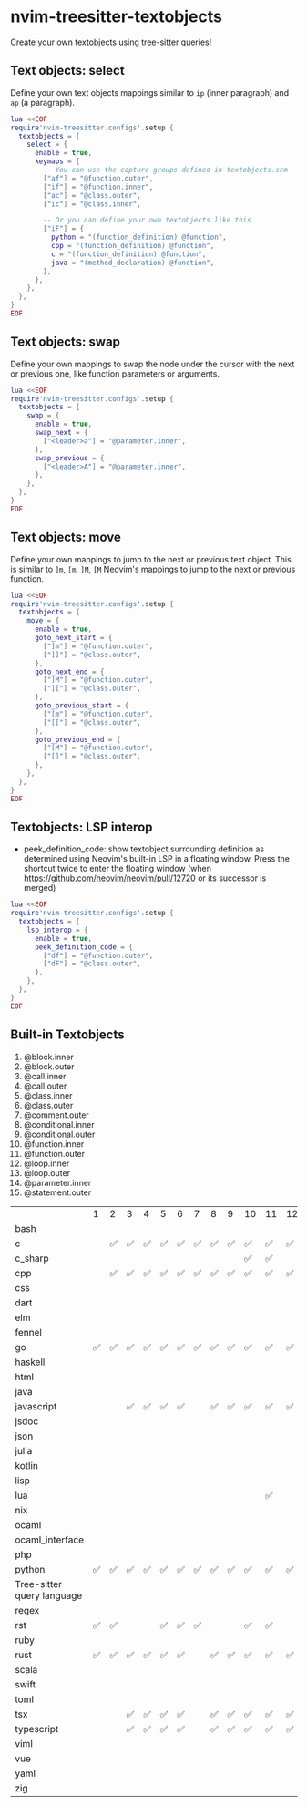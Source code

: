 # nvim-treesitter-textobjects

Create your own textobjects using tree-sitter queries!

## Text objects: select

Define your own text objects mappings
similar to `ip` (inner paragraph) and `ap` (a paragraph).

```lua
lua <<EOF
require'nvim-treesitter.configs'.setup {
  textobjects = {
    select = {
      enable = true,
      keymaps = {
        -- You can use the capture groups defined in textobjects.scm
        ["af"] = "@function.outer",
        ["if"] = "@function.inner",
        ["ac"] = "@class.outer",
        ["ic"] = "@class.inner",

        -- Or you can define your own textobjects like this
        ["iF"] = {
          python = "(function_definition) @function",
          cpp = "(function_definition) @function",
          c = "(function_definition) @function",
          java = "(method_declaration) @function",
        },
      },
    },
  },
}
EOF
```

## Text objects: swap

Define your own mappings to swap the node under the cursor with the next or previous one,
like function parameters or arguments.

```lua
lua <<EOF
require'nvim-treesitter.configs'.setup {
  textobjects = {
    swap = {
      enable = true,
      swap_next = {
        ["<leader>a"] = "@parameter.inner",
      },
      swap_previous = {
        ["<leader>A"] = "@parameter.inner",
      },
    },
  },
}
EOF
```

## Text objects: move

Define your own mappings to jump to the next or previous text object.
This is similar to `]m`, `[m`, `]M`, `[M` Neovim's mappings to jump to the next
or previous function.

```lua
lua <<EOF
require'nvim-treesitter.configs'.setup {
  textobjects = {
    move = {
      enable = true,
      goto_next_start = {
        ["]m"] = "@function.outer",
        ["]]"] = "@class.outer",
      },
      goto_next_end = {
        ["]M"] = "@function.outer",
        ["]["] = "@class.outer",
      },
      goto_previous_start = {
        ["[m"] = "@function.outer",
        ["[["] = "@class.outer",
      },
      goto_previous_end = {
        ["[M"] = "@function.outer",
        ["[]"] = "@class.outer",
      },
    },
  },
}
EOF
```

## Textobjects: LSP interop

- peek_definition_code: show textobject surrounding definition as determined
  using Neovim's built-in LSP in a floating window. Press the shortcut twice
  to enter the floating window (when https://github.com/neovim/neovim/pull/12720
  or its successor is merged)

```lua
lua <<EOF
require'nvim-treesitter.configs'.setup {
  textobjects = {
    lsp_interop = {
      enable = true,
      peek_definition_code = {
        ["df"] = "@function.outer",
        ["dF"] = "@class.outer",
      },
    },
  },
}
EOF
```
## Built-in Textobjects

<!--textobjectinfo-->
1. @block.inner
2. @block.outer
3. @call.inner
4. @call.outer
5. @class.inner
6. @class.outer
7. @comment.outer
8. @conditional.inner
9. @conditional.outer
10. @function.inner
11. @function.outer
12. @loop.inner
13. @loop.outer
14. @parameter.inner
15. @statement.outer
<table>
<th>
<td>1</td> <td>2</td> <td>3</td> <td>4</td> <td>5</td> <td>6</td> <td>7</td> <td>8</td> <td>9</td> <td>10</td> <td>11</td> <td>12</td> <td>13</td> <td>14</td> <td>15</td> </th>
<tr>
<td>bash</td><td> </td> <td> </td> <td> </td> <td> </td> <td> </td> <td> </td> <td> </td> <td> </td> <td> </td> <td> </td> <td> </td> <td> </td> <td> </td> <td> </td> <td> </td> </tr>
<tr>
<td>c</td><td> </td> <td>✅</td> <td>✅</td> <td>✅</td> <td>✅</td> <td>✅</td> <td>✅</td> <td>✅</td> <td>✅</td> <td>✅</td> <td>✅</td> <td>✅</td> <td>✅</td> <td>✅</td> <td>✅</td> </tr>
<tr>
<td>c_sharp</td><td> </td> <td> </td> <td> </td> <td> </td> <td> </td> <td> </td> <td> </td> <td> </td> <td> </td> <td>✅</td> <td>✅</td> <td> </td> <td> </td> <td> </td> <td> </td> </tr>
<tr>
<td>cpp</td><td> </td> <td>✅</td> <td>✅</td> <td>✅</td> <td>✅</td> <td>✅</td> <td>✅</td> <td>✅</td> <td>✅</td> <td>✅</td> <td>✅</td> <td>✅</td> <td>✅</td> <td>✅</td> <td>✅</td> </tr>
<tr>
<td>css</td><td> </td> <td> </td> <td> </td> <td> </td> <td> </td> <td> </td> <td> </td> <td> </td> <td> </td> <td> </td> <td> </td> <td> </td> <td> </td> <td> </td> <td> </td> </tr>
<tr>
<td>dart</td><td> </td> <td> </td> <td> </td> <td> </td> <td> </td> <td> </td> <td> </td> <td> </td> <td> </td> <td> </td> <td> </td> <td> </td> <td> </td> <td> </td> <td> </td> </tr>
<tr>
<td>elm</td><td> </td> <td> </td> <td> </td> <td> </td> <td> </td> <td> </td> <td> </td> <td> </td> <td> </td> <td> </td> <td> </td> <td> </td> <td> </td> <td> </td> <td> </td> </tr>
<tr>
<td>fennel</td><td> </td> <td> </td> <td> </td> <td> </td> <td> </td> <td> </td> <td> </td> <td> </td> <td> </td> <td> </td> <td> </td> <td> </td> <td> </td> <td> </td> <td> </td> </tr>
<tr>
<td>go</td><td>✅</td> <td>✅</td> <td>✅</td> <td>✅</td> <td>✅</td> <td>✅</td> <td>✅</td> <td>✅</td> <td>✅</td> <td>✅</td> <td>✅</td> <td>✅</td> <td>✅</td> <td> </td> <td>✅</td> </tr>
<tr>
<td>haskell</td><td> </td> <td> </td> <td> </td> <td> </td> <td> </td> <td> </td> <td> </td> <td> </td> <td> </td> <td> </td> <td> </td> <td> </td> <td> </td> <td> </td> <td> </td> </tr>
<tr>
<td>html</td><td> </td> <td> </td> <td> </td> <td> </td> <td> </td> <td> </td> <td> </td> <td> </td> <td> </td> <td> </td> <td> </td> <td> </td> <td> </td> <td> </td> <td> </td> </tr>
<tr>
<td>java</td><td> </td> <td> </td> <td> </td> <td> </td> <td> </td> <td> </td> <td> </td> <td> </td> <td> </td> <td> </td> <td> </td> <td> </td> <td> </td> <td> </td> <td> </td> </tr>
<tr>
<td>javascript</td><td> </td> <td> </td> <td>✅</td> <td>✅</td> <td>✅</td> <td>✅</td> <td> </td> <td>✅</td> <td>✅</td> <td>✅</td> <td>✅</td> <td>✅</td> <td>✅</td> <td> </td> <td> </td> </tr>
<tr>
<td>jsdoc</td><td> </td> <td> </td> <td> </td> <td> </td> <td> </td> <td> </td> <td> </td> <td> </td> <td> </td> <td> </td> <td> </td> <td> </td> <td> </td> <td> </td> <td> </td> </tr>
<tr>
<td>json</td><td> </td> <td> </td> <td> </td> <td> </td> <td> </td> <td> </td> <td> </td> <td> </td> <td> </td> <td> </td> <td> </td> <td> </td> <td> </td> <td> </td> <td> </td> </tr>
<tr>
<td>julia</td><td> </td> <td> </td> <td> </td> <td> </td> <td> </td> <td> </td> <td> </td> <td> </td> <td> </td> <td> </td> <td> </td> <td> </td> <td> </td> <td> </td> <td> </td> </tr>
<tr>
<td>kotlin</td><td> </td> <td> </td> <td> </td> <td> </td> <td> </td> <td> </td> <td> </td> <td> </td> <td> </td> <td> </td> <td> </td> <td> </td> <td> </td> <td> </td> <td> </td> </tr>
<tr>
<td>lisp</td><td> </td> <td> </td> <td> </td> <td> </td> <td> </td> <td> </td> <td> </td> <td> </td> <td> </td> <td> </td> <td> </td> <td> </td> <td> </td> <td> </td> <td> </td> </tr>
<tr>
<td>lua</td><td> </td> <td> </td> <td> </td> <td> </td> <td> </td> <td> </td> <td> </td> <td> </td> <td> </td> <td> </td> <td>✅</td> <td> </td> <td> </td> <td> </td> <td> </td> </tr>
<tr>
<td>nix</td><td> </td> <td> </td> <td> </td> <td> </td> <td> </td> <td> </td> <td> </td> <td> </td> <td> </td> <td> </td> <td> </td> <td> </td> <td> </td> <td> </td> <td> </td> </tr>
<tr>
<td>ocaml</td><td> </td> <td> </td> <td> </td> <td> </td> <td> </td> <td> </td> <td> </td> <td> </td> <td> </td> <td> </td> <td> </td> <td> </td> <td> </td> <td> </td> <td> </td> </tr>
<tr>
<td>ocaml_interface</td><td> </td> <td> </td> <td> </td> <td> </td> <td> </td> <td> </td> <td> </td> <td> </td> <td> </td> <td> </td> <td> </td> <td> </td> <td> </td> <td> </td> <td> </td> </tr>
<tr>
<td>php</td><td> </td> <td> </td> <td> </td> <td> </td> <td> </td> <td> </td> <td> </td> <td> </td> <td> </td> <td> </td> <td> </td> <td> </td> <td> </td> <td> </td> <td> </td> </tr>
<tr>
<td>python</td><td>✅</td> <td>✅</td> <td>✅</td> <td>✅</td> <td>✅</td> <td>✅</td> <td>✅</td> <td>✅</td> <td>✅</td> <td>✅</td> <td>✅</td> <td>✅</td> <td>✅</td> <td>✅</td> <td>✅</td> </tr>
<tr>
<td>Tree-sitter query language</td><td> </td> <td> </td> <td> </td> <td> </td> <td> </td> <td> </td> <td> </td> <td> </td> <td> </td> <td> </td> <td> </td> <td> </td> <td> </td> <td> </td> <td> </td> </tr>
<tr>
<td>regex</td><td> </td> <td> </td> <td> </td> <td> </td> <td> </td> <td> </td> <td> </td> <td> </td> <td> </td> <td> </td> <td> </td> <td> </td> <td> </td> <td> </td> <td> </td> </tr>
<tr>
<td>rst</td><td>✅</td> <td>✅</td> <td> </td> <td> </td> <td>✅</td> <td>✅</td> <td>✅</td> <td> </td> <td> </td> <td>✅</td> <td>✅</td> <td> </td> <td> </td> <td> </td> <td> </td> </tr>
<tr>
<td>ruby</td><td> </td> <td> </td> <td> </td> <td> </td> <td> </td> <td> </td> <td> </td> <td> </td> <td> </td> <td> </td> <td> </td> <td> </td> <td> </td> <td> </td> <td> </td> </tr>
<tr>
<td>rust</td><td>✅</td> <td>✅</td> <td>✅</td> <td>✅</td> <td>✅</td> <td>✅</td> <td> </td> <td>✅</td> <td>✅</td> <td>✅</td> <td>✅</td> <td>✅</td> <td>✅</td> <td> </td> <td>✅</td> </tr>
<tr>
<td>scala</td><td> </td> <td> </td> <td> </td> <td> </td> <td> </td> <td> </td> <td> </td> <td> </td> <td> </td> <td> </td> <td> </td> <td> </td> <td> </td> <td> </td> <td> </td> </tr>
<tr>
<td>swift</td><td> </td> <td> </td> <td> </td> <td> </td> <td> </td> <td> </td> <td> </td> <td> </td> <td> </td> <td> </td> <td> </td> <td> </td> <td> </td> <td> </td> <td> </td> </tr>
<tr>
<td>toml</td><td> </td> <td> </td> <td> </td> <td> </td> <td> </td> <td> </td> <td> </td> <td> </td> <td> </td> <td> </td> <td> </td> <td> </td> <td> </td> <td> </td> <td> </td> </tr>
<tr>
<td>tsx</td><td> </td> <td> </td> <td>✅</td> <td>✅</td> <td>✅</td> <td>✅</td> <td> </td> <td>✅</td> <td>✅</td> <td>✅</td> <td>✅</td> <td>✅</td> <td>✅</td> <td> </td> <td> </td> </tr>
<tr>
<td>typescript</td><td> </td> <td> </td> <td>✅</td> <td>✅</td> <td>✅</td> <td>✅</td> <td> </td> <td>✅</td> <td>✅</td> <td>✅</td> <td>✅</td> <td>✅</td> <td>✅</td> <td> </td> <td> </td> </tr>
<tr>
<td>viml</td><td> </td> <td> </td> <td> </td> <td> </td> <td> </td> <td> </td> <td> </td> <td> </td> <td> </td> <td> </td> <td> </td> <td> </td> <td> </td> <td> </td> <td> </td> </tr>
<tr>
<td>vue</td><td> </td> <td> </td> <td> </td> <td> </td> <td> </td> <td> </td> <td> </td> <td> </td> <td> </td> <td> </td> <td> </td> <td> </td> <td> </td> <td> </td> <td> </td> </tr>
<tr>
<td>yaml</td><td> </td> <td> </td> <td> </td> <td> </td> <td> </td> <td> </td> <td> </td> <td> </td> <td> </td> <td> </td> <td> </td> <td> </td> <td> </td> <td> </td> <td> </td> </tr>
<tr>
<td>zig</td><td> </td> <td> </td> <td> </td> <td> </td> <td> </td> <td> </td> <td> </td> <td> </td> <td> </td> <td> </td> <td> </td> <td> </td> <td> </td> <td> </td> <td> </td> </tr>
</table>
<!--textobjectinfo-->
